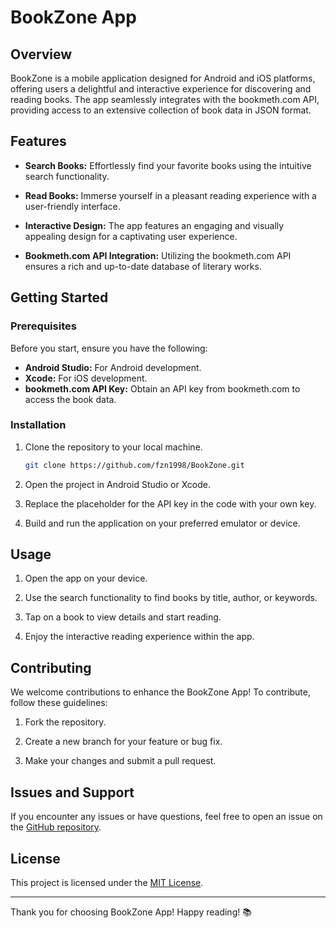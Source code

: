 # BookZone App

## Overview

BookZone is a mobile application designed for Android and iOS platforms, offering users a delightful and interactive experience for discovering and reading books. The app seamlessly integrates with the bookmeth.com API, providing access to an extensive collection of book data in JSON format.

## Features

- **Search Books:** Effortlessly find your favorite books using the intuitive search functionality.

- **Read Books:** Immerse yourself in a pleasant reading experience with a user-friendly interface.

- **Interactive Design:** The app features an engaging and visually appealing design for a captivating user experience.

- **Bookmeth.com API Integration:** Utilizing the bookmeth.com API ensures a rich and up-to-date database of literary works.

## Getting Started

### Prerequisites

Before you start, ensure you have the following:

- **Android Studio:** For Android development.
- **Xcode:** For iOS development.
- **bookmeth.com API Key:** Obtain an API key from bookmeth.com to access the book data.

### Installation

1. Clone the repository to your local machine.

   ```bash
   git clone https://github.com/fzn1998/BookZone.git
   ```

2. Open the project in Android Studio or Xcode.

3. Replace the placeholder for the API key in the code with your own key.

4. Build and run the application on your preferred emulator or device.

## Usage

1. Open the app on your device.

2. Use the search functionality to find books by title, author, or keywords.

3. Tap on a book to view details and start reading.

4. Enjoy the interactive reading experience within the app.

## Contributing

We welcome contributions to enhance the BookZone App! To contribute, follow these guidelines:

1. Fork the repository.

2. Create a new branch for your feature or bug fix.

3. Make your changes and submit a pull request.

## Issues and Support

If you encounter any issues or have questions, feel free to open an issue on the [GitHub repository](https://github.com/fzn1998/BookZone/issues).

## License

This project is licensed under the [MIT License](LICENSE).

---

Thank you for choosing BookZone App! Happy reading! 📚
